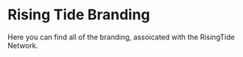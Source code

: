 # Rising Tide Branding

Here you can find all of the branding, assoicated with the RisingTide Network.
